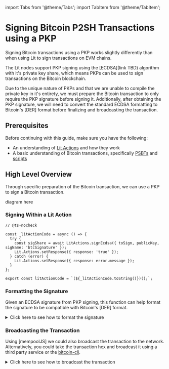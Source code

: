 import Tabs from '@theme/Tabs';
import TabItem from '@theme/TabItem';

# Signing Bitcoin P2SH Transactions using a PKP

Signing Bitcoin transactions using a PKP works slightly differently than when using Lit to sign transactions on EVM chains.

The Lit nodes support PKP signing using the [ECDSA](link TBD) algorithm with it's private key share, which means PKPs can be used to sign transactions on the Bitcoin blockchain.

Due to the unique nature of PKPs and that we are unable to compile the private key in it's entirety, we must prepare the Bitcoin transaction to only require the PKP signature before signing it. Additionally, after obtaining the PKP signature, we will need to convert the standard ECDSA formatting to Bitcoin's [DER] format before finalizing and broadcasting the transaction.


## Prerequisites

Before continuing with this guide, make sure you have the following:

- An understanding of [Lit Actions](../../../sdk/serverless-signing/overview.md) and how they work
- A basic understanding of Bitcoin transactions, specifically [PSBTs](https://en.bitcoin.it/wiki/BIP_0174) and [scripts](https://en.bitcoin.it/wiki/Script)

## High Level Overview

Through specific preparation of the Bitcoin transaction, we can use a PKP to sign a Bitcoin transaction. 

diagram here

### Signing Within a Lit Action

```tsx
// @ts-nocheck

const _litActionCode = async () => {
  try {
    const sigShare = await LitActions.signEcdsa({ toSign, publicKey, sigName: 'btcSignature' });
    Lit.Actions.setResponse({ response: 'true' });
  } catch (error) {
    Lit.Actions.setResponse({ response: error.message });
  }
};

export const litActionCode = `(${_litActionCode.toString()})();`;
```

### Formatting the Signature

Given an ECDSA signature from PKP signing, this function can help format the signature to be compatible with Bitcoin's [DER] format.
<details>
<summary>Click here to see how to format the signature</summary>
<p>

```tsx
import elliptic from "elliptic";
import * as bip66 from "bip66";
import * as bitcoin from "bitcoinjs-lib";
import BN from "bn.js";

function convertSignature(litSignature: any) {
    const EC = elliptic.ec;
    let r = Buffer.from(litSignature.r, "hex");
    let s = Buffer.from(litSignature.s, "hex");
    let rBN = new BN(r);
    let sBN = new BN(s);

    const secp256k1 = new EC("secp256k1");
    const n = secp256k1.curve.n;

    if (sBN.cmp(n.divn(2)) === 1) {
    sBN = n.sub(sBN);
    }

    r = rBN.toArrayLike(Buffer, "be", 32);
    s = sBN.toArrayLike(Buffer, "be", 32);

    function ensurePositive(buffer: any) {
    if (buffer[0] & 0x80) {
        const newBuffer = Buffer.alloc(buffer.length + 1);
        newBuffer[0] = 0x00;
        buffer.copy(newBuffer, 1);
        return newBuffer;
    }
    return buffer;
    }

    r = ensurePositive(r);
    s = ensurePositive(s);

    let derSignature;
    try {
    derSignature = bip66.encode(r, s);
    } catch (error) {
    console.error("Error during DER encoding:", error);
    throw error;
    }

    const signatureWithHashType = Buffer.concat([
    derSignature,
    Buffer.from([bitcoin.Transaction.SIGHASH_ALL]),
    ]);

    return signatureWithHashType;
}
```
</p>
</details>

### Broadcasting the Transaction

Using [mempoolJS] we could also broadcast the transaction to the network. Alternatively, you could take the transaction hex and broadcast it using a third party service or the [bitcoin-cli](https://developer.bitcoin.org/reference/rpc/sendrawtransaction.html). 
<details>
<summary>Click here to see how to broadcast the transaction</summary>
<p>

```tsx
import fetch from "node-fetch";

const broadcastTransaction = async (txHex: string, broadcastUrl: string) => {
    try {
    const response = await fetch(broadcastUrl, {
        method: "POST",
        headers: {
        "Content-Type": "text/plain",
        },
        body: txHex,
    });

    if (!response.ok) {
        const errorText = await response.text();
        throw new Error(`Error broadcasting transaction: ${errorText}`);
    }

    const txid = await response.text();
    console.log(`Transaction broadcasted successfully. TXID: ${txid}`);
    return txid;
    } catch (error: any) {
    console.error(error.message);
    }
};
```
</p>
</details>